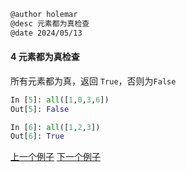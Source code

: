```markdown
@author holemar
@desc 元素都为真检查
@date 2024/05/13
```

#### 4 元素都为真检查

所有元素都为真，返回 `True`，否则为`False`
```python
In [5]: all([1,0,3,6])                                                          
Out[5]: False
```
```python
In [6]: all([1,2,3])                                                            
Out[6]: True
```

[上一个例子](3.md)    [下一个例子](5.md)